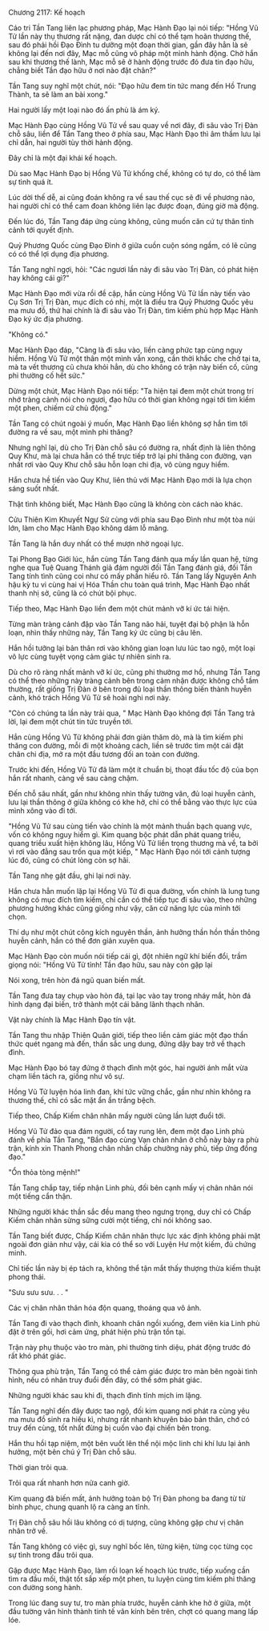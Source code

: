 




Chương 2117: Kế hoạch


Cáo tri Tần Tang liên lạc phương pháp, Mạc Hành Đạo lại nói tiếp: "Hồng Vũ Tử lần này thụ thương rất nặng, đan dược chỉ có thể tạm hoãn thương thế, sau đó phải hồi Đạo Đình tu dưỡng một đoạn thời gian, gần đây hẳn là sẽ không lại đến nơi đây, Mạc mỗ cũng vô pháp một mình hành động. Chờ hắn sau khi thương thế lành, Mạc mỗ sẽ ở hành động trước đó đưa tin đạo hữu, chẳng biết Tần đạo hữu ở nơi nào đặt chân?"

Tần Tang suy nghĩ một chút, nói: "Đạo hữu đem tin tức mang đến Hồ Trung Thành, ta sẽ làm an bài xong."

Hai người lấy một loại nào đó ấn phù là ám ký.

Mạc Hành Đạo cùng Hồng Vũ Tử về sau quay về nơi đây, đi sâu vào Trị Đàn chỗ sâu, liền để Tần Tang theo ở phía sau, Mạc Hành Đạo thì âm thầm lưu lại chỉ dẫn, hai người tùy thời hành động.

Đây chỉ là một đại khái kế hoạch.

Dù sao Mạc Hành Đạo bị Hồng Vũ Tử khống chế, không có tự do, có thể làm sự tình quá ít.

Lúc dời thế dễ, ai cũng đoán không ra về sau thế cục sẽ đi về phương nào, hai người chỉ có thể cam đoan không liên lạc được đoạn, đúng giờ mà động.

Đến lúc đó, Tần Tang đáp ứng cùng không, cũng muốn căn cứ tự thân tình cảnh tới quyết định.

Quỷ Phương Quốc cùng Đạo Đình ở giữa cuồn cuộn sóng ngầm, có lẽ cũng có có thể lợi dụng địa phương.

Tần Tang nghĩ ngợi, hỏi: "Các ngươi lần này đi sâu vào Trị Đàn, có phát hiện hay không cái gì?"

Mạc Hành Đạo mới vừa rồi đề cập, hắn cùng Hồng Vũ Tử lần này tiến vào Cụ Sơn Trị Trị Đàn, mục đích có nhị, một là điều tra Quỷ Phương Quốc yêu ma mưu đồ, thứ hai chính là đi sâu vào Trị Đàn, tìm kiếm phù hợp Mạc Hành Đạo ký ức địa phương.

"Không có."

Mạc Hành Đạo đáp, "Càng là đi sâu vào, liền càng phức tạp cùng nguy hiểm. Hồng Vũ Tử một thân một mình vẫn xong, cần thời khắc che chở tại ta, mà ta vết thương cũ chưa khỏi hẳn, dù cho không có trận này biến cố, cũng phi thường cố hết sức."

Dừng một chút, Mạc Hành Đạo nói tiếp: "Ta hiện tại đem một chút trong trí nhớ tràng cảnh nói cho ngươi, đạo hữu có thời gian không ngại tới tìm kiếm một phen, chiếm cứ chủ động."

Tần Tang có chút ngoài ý muốn, Mạc Hành Đạo liền không sợ hắn tìm tới đường ra về sau, một mình phi thăng?

Nhưng nghĩ lại, dù cho Trị Đàn chỗ sâu có đường ra, nhất định là liên thông Quy Khư, mà lại chưa hẳn có thể trực tiếp trở lại phi thăng con đường, vạn nhất rơi vào Quy Khư chỗ sâu hỗn loạn chi địa, vô cùng nguy hiểm.

Hắn chưa hề tiến vào Quy Khư, liên thủ với Mạc Hành Đạo mới là lựa chọn sáng suốt nhất.

Thật tình không biết, Mạc Hành Đạo cũng là không còn cách nào khác.

Cửu Thiên Kim Khuyết Ngự Sử cùng với phía sau Đạo Đình như một tòa núi lớn, làm cho Mạc Hành Đạo không dám lỗ mãng.

Tần Tang là hắn duy nhất có thể mượn nhờ ngoại lực.

Tại Phong Bạo Giới lúc, hắn cùng Tần Tang đánh qua mấy lần quan hệ, từng nghe qua Tuệ Quang Thánh giả đám người đối Tần Tang đánh giá, đối Tần Tang tính tình cũng coi như có mấy phần hiểu rõ. Tần Tang lấy Nguyên Anh hậu kỳ tu vi cùng hai vị Hóa Thần chu toàn quá trình, Mạc Hành Đạo nhất thanh nhị sở, cũng là có chút bội phục.

Tiếp theo, Mạc Hành Đạo liền đem một chút mảnh vỡ kí ức tái hiện.

Từng màn tràng cảnh đập vào Tần Tang não hải, tuyệt đại bộ phận là hỗn loạn, nhìn thấy những này, Tần Tang ký ức cũng bị câu lên.

Hắn hồi tưởng lại bản thân rơi vào không gian loạn lưu lúc tao ngộ, một loại vô lực cùng tuyệt vọng cảm giác tự nhiên sinh ra.

Dù cho rõ ràng nhất mảnh vỡ kí ức, cũng phi thường mơ hồ, nhưng Tần Tang có thể theo những này tràng cảnh bên trong cảm nhận được không chỗ tầm thường, rất giống Trị Đàn ở bên trong đủ loại thần thông biến thành huyễn cảnh, khó trách Hồng Vũ Tử sẽ hoài nghi nơi này.

"Còn có chúng ta lần này trải qua, " Mạc Hành Đạo không đợi Tần Tang trả lời, lại đem một chút tin tức truyền tới.

Hắn cùng Hồng Vũ Tử không phải đơn giản thăm dò, mà là tìm kiếm phi thăng con đường, mỗi đi một khoảng cách, liền sẽ trước tìm một cái đặt chân chi địa, mở ra một đầu tương đối an toàn con đường.

Trước khi đến, Hồng Vũ Tử đã làm một ít chuẩn bị, thoạt đầu tốc độ của bọn hắn rất nhanh, càng về sau càng chậm.

Đến chỗ sâu nhất, gần như không nhìn thấy tường vân, đủ loại huyễn cảnh, lưu lại thần thông ở giữa không có khe hở, chỉ có thể bằng vào thực lực của mình xông vào đi tới.

"Hồng Vũ Tử sau cùng tiến vào chính là một mảnh thuần bạch quang vực, vốn có không nguy hiểm gì. Kim quang bộc phát dẫn phát quang triều, quang triều xuất hiện không lâu, Hồng Vũ Tử liền trọng thương mà về, ta bởi vì rơi vào đằng sau trốn qua một kiếp, " Mạc Hành Đạo nói tới cảnh tượng lúc đó, cũng có chút lòng còn sợ hãi.

Tần Tang nhẹ gật đầu, ghi lại nơi này.

Hắn chưa hẳn muốn lặp lại Hồng Vũ Tử đi qua đường, vốn chính là lung tung không có mục đích tìm kiếm, chỉ cần có thể tiếp tục đi sâu vào, theo những phương hướng khác cũng giống như vậy, căn cứ năng lực của mình tới chọn.

Thí dụ như một chút công kích nguyên thần, ảnh hưởng thần hồn thần thông huyễn cảnh, hắn có thể đơn giản xuyên qua.

Mạc Hành Đạo còn muốn nói tiếp cái gì, đột nhiên ngữ khí biến đổi, trầm giọng nói: "Hồng Vũ Tử tỉnh! Tần đạo hữu, sau này còn gặp lại

Nói xong, trên hòn đá ngũ quan biến mất.

Tần Tang đưa tay chụp vào hòn đá, tại lạc vào tay trong nháy mắt, hòn đá hình dạng đại biến, trở thành một cái băng lãnh thạch nhân.

Vật này chính là Mạc Hành Đạo tín vật.

Tần Tang thu nhập Thiên Quân giới, tiếp theo liền cảm giác một đạo thần thức quét ngang mà đến, thần sắc ung dung, đứng dậy bay trở về thạch đình.

Mạc Hành Đạo bó tay đứng ở thạch đình một góc, hai người ánh mắt vừa chạm liền tách ra, giống như vô sự.

Hồng Vũ Tử luyện hóa linh đan, khí tức vững chắc, gần như nhìn không ra thương thế, chỉ có sắc mặt ẩn ẩn trắng bệch.

Tiếp theo, Chấp Kiếm chân nhân mấy người cũng lần lượt đuổi tới.

Hồng Vũ Tử đảo qua đám người, cổ tay rung lên, đem một đạo Linh phù đánh về phía Tần Tang, "Bần đạo cùng Vạn chân nhân ở chỗ này bày ra phù trận, kính xin Thanh Phong chân nhân chấp chưởng này phù, tiếp ứng đồng đạo."

"Ổn thỏa tòng mệnh!"

Tần Tang chắp tay, tiếp nhận Linh phù, đối bên cạnh mấy vị chân nhân nói một tiếng cẩn thận.

Những người khác thần sắc đều mang theo ngưng trọng, duy chỉ có Chấp Kiếm chân nhân sừng sững cười một tiếng, chỉ nói không sao.

Tần Tang biết được, Chấp Kiếm chân nhân thực lực xác định không phải mặt ngoài đơn giản như vậy, cái kia có thể so với Luyện Hư một kiếm, đủ chứng minh.

Chỉ tiếc lần này bị ép tách ra, không thể tận mắt thấy thượng thừa kiếm thuật phong thái.

"Sưu sưu sưu. . . "

Các vị chân nhân thân hóa độn quang, thoáng qua vô ảnh.

Tần Tang đi vào thạch đình, khoanh chân ngồi xuống, đem viên kia Linh phù đặt ở trên gối, hơi cảm ứng, phát hiện phù trận tồn tại.

Trận này phụ thuộc vào tro màn, phi thường tinh diệu, phát động trước đó rất khó phát giác.

Thông qua phù trận, Tần Tang có thể cảm giác được tro màn bên ngoài tình hình, nếu có nhân truy đuổi đến đây, có thể sớm phát giác.

Những người khác sau khi đi, thạch đình tĩnh mịch im lặng.

Tần Tang nghĩ đến đây được tao ngộ, đối kim quang nơi phát ra cùng yêu ma mưu đồ sinh ra hiếu kì, nhưng rất nhanh khuyên bảo bản thân, chớ có truy đến cùng, tốt nhất đừng bị cuốn vào đại chiến bên trong.

Hắn thu hồi tạp niệm, một bên vuốt lên thể nội mộc linh chi khí lưu lại ảnh hưởng, một bên chú ý Trị Đàn chỗ sâu.

Thời gian trôi qua.

Trôi qua rất nhanh hơn nửa canh giờ.

Kim quang đã biến mất, ảnh hưởng toàn bộ Trị Đàn phong ba đang từ từ bình phục, chung quanh lộ ra càng an tĩnh.

Trị Đàn chỗ sâu hồi lâu không có dị tượng, cũng không gặp chư vị chân nhân trở về.

Tần Tang không có việc gì, suy nghĩ bốc lên, từng kiện, từng cọc từng cọc sự tình trong đầu trôi qua.

Gặp được Mạc Hành Đạo, làm rối loạn kế hoạch lúc trước, tiếp xuống cần tìm ra đầu mối, thật tốt sắp xếp một phen, tu luyện cùng tìm kiếm phi thăng con đường song hành.

Trong lúc đang suy tư, tro màn phía trước, huyễn cảnh khe hở ở giữa, một đầu tường vân hình thành tinh tế vân kính bên trên, chợt có quang mang lấp lóe.




